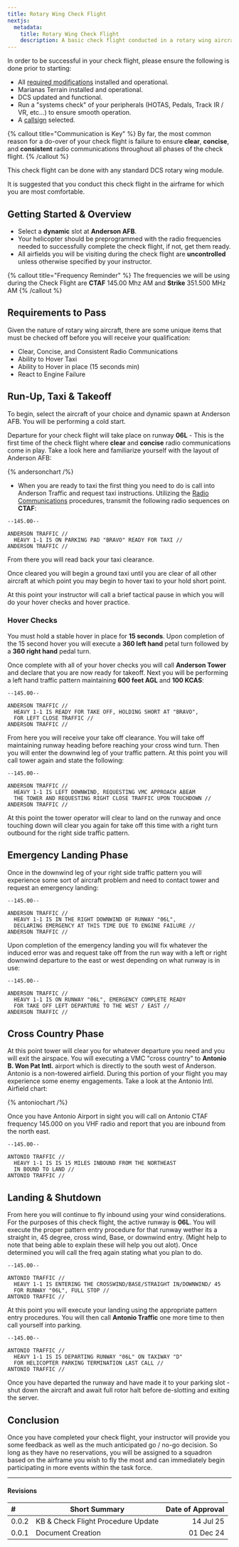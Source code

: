 ```yaml
---
title: Rotary Wing Check Flight
nextjs:
  metadata:
    title: Rotary Wing Check Flight
    description: A basic check flight conducted in a rotary wing aircraft. This ensures that prospective members have a base understanding of both airfield operations and radio communications. It also allows us to ensure folks are proficient in conversational English, which is a requirement for membership at Global Task Force Overlord.
---
```


In order to be successful in your check flight, please ensure the following is done prior to starting:

- All [required modifications](/docs/resources/modifications) installed and operational.
- Marianas Terrain installed and operational.
- DCS updated and functional.
- Run a "systems check" of your peripherals (HOTAS, Pedals, Track IR / VR, etc...) to ensure smooth operation.
- A [callsign](/docs/membership/check-flight#callsigns) selected.

{% callout title="Communication is Key" %}
By far, the most common reason for a do-over of your check flight is failure to ensure **clear**, **concise**, and **consistent** radio communications throughout all phases of the check flight.
{% /callout %}

This check flight can be done with any standard DCS rotary wing module.

It is suggested that you conduct this check flight in the airframe for which you are most comfortable.

## Getting Started & Overview

- Select a **dynamic** slot at **Anderson AFB**.
- Your helicopter should be preprogrammed with the radio frequencies needed to successfully complete the check flight, if not, get them ready.
- All airfields you will be visiting during the check flight are **uncontrolled** unless otherwise specified by your instructor.

{% callout title="Frequency Reminder" %}
The frequencies we will be using during the Check Flight are
**CTAF** 145.00 Mhz AM and
**Strike** 351.500 MHz AM
{% /callout %}

## Requirements to Pass

Given the nature of rotary wing aircraft, there are some unique items that must be checked off before you will receive your qualification:

- Clear, Concise, and Consistent Radio Communications
- Ability to Hover Taxi
- Ability to Hover in place (15 seconds min)
- React to Engine Failure

## Run-Up, Taxi & Takeoff

To begin, select the aircraft of your choice and dynamic spawn at Anderson AFB. You will be performing a cold start.

Departure for your check flight will take place on runway **06L** - This is the first time of the check flight where **clear** and **concise** radio communications come in play. Take a look here and familiarize yourself with the layout of Anderson AFB:

{% andersonchart /%}

- When you are ready to taxi the first thing you need to do is call into Anderson Traffic and request taxi instructions. Utilizing the [Radio Communications](/docs/procedures/radio-communications) procedures, transmit the following radio sequences on **CTAF**:

```radio
--145.00--

ANDERSON TRAFFIC //
  HEAVY 1-1 IS ON PARKING PAD "BRAVO" READY FOR TAXI //
ANDERSON TRAFFIC //
```

From there you will read back your taxi clearance.

Once cleared you will begin a ground taxi until you are clear of all other aircraft at which point you may begin to hover taxi to your hold short point.

At this point your instructor will call a brief tactical pause in which you will do your hover checks and hover practice.

### Hover Checks

You must hold a stable hover in place for **15 seconds**. Upon completion of the 15 second hover you will execute a **360 left hand** petal turn followed by a **360 right hand** pedal turn.

Once complete with all of your hover checks you will call **Anderson Tower** and declare that you are now ready for takeoff. Next you will be performing a left hand traffic pattern maintaining **600 feet AGL** and **100 KCAS**:

```radio
--145.00--

ANDERSON TRAFFIC //
  HEAVY 1-1 IS READY FOR TAKE OFF, HOLDING SHORT AT "BRAVO",
  FOR LEFT CLOSE TRAFFIC //
ANDERSON TRAFFIC //
```

From here you will receive your take off clearance. You will take off maintaining runway heading before reaching your cross wind turn. Then you will enter the downwind leg of your traffic pattern. At this point you will call tower again and state the following:

```radio
--145.00--

ANDERSON TRAFFIC //
  HEAVY 1-1 IS LEFT DOWNWIND, REQUESTING VMC APPROACH ABEAM
  THE TOWER AND REQUESTING RIGHT CLOSE TRAFFIC UPON TOUCHDOWN //
ANDERSON TRAFFIC //
```

At this point the tower operator will clear to land on the runway and once touching down will clear you again for take off this time with a right turn outbound for the right side traffic pattern.

## Emergency Landing Phase

Once in the downwind leg of your right side traffic pattern you will experience some sort of aircraft problem and need to contact tower and request an emergency landing:

```radio
--145.00--

ANDERSON TRAFFIC //
  HEAVY 1-1 IS IN THE RIGHT DOWNWIND OF RUNWAY "06L",
  DECLARING EMERGENCY AT THIS TIME DUE TO ENGINE FAILURE //
ANDERSON TRAFFIC //
```

Upon completion of the emergency landing you will fix whatever the induced error was and request take off from the run way with a left or right downwind departure to the east or west depending on what runway is in use:

```radio
--145.00--

ANDERSON TRAFFIC //
  HEAVY 1-1 IS ON RUNWAY "06L", EMERGENCY COMPLETE READY
  FOR TAKE OFF LEFT DEPARTURE TO THE WEST / EAST //
ANDERSON TRAFFIC //
```

## Cross Country Phase

At this point tower will clear you for whatever departure you need and you will exit the airspace. You will executing a VMC "cross country" to **Antonio B. Won Pat Intl.** airport which is directly to the south west of Anderson. Antonio is a non-towered airfield. During this portion of your flight you may experience some enemy engagements. Take a look at the Antonio Intl. Airfield chart:

{% antoniochart /%}

Once you have Antonio Airport in sight you will call on Antonio CTAF frequency 145.000 on you VHF radio and report that you are inbound from the north east.

```radio
--145.00--

ANTONIO TRAFFIC //
  HEAVY 1-1 IS IS 15 MILES INBOUND FROM THE NORTHEAST
  IN BOUND TO LAND //
ANTONIO TRAFFIC //
```

## Landing & Shutdown

From here you will continue to fly inbound using your wind considerations. For the purposes of this check flight, the active runway is **06L**. You will execute the proper pattern entry procedure for that runway wether its a straight in, 45 degree, cross wind, Base, or downwind entry. (Might help to note that being able to explain these will help you out alot). Once determined you will call the freq again stating what you plan to do.

```radio
--145.00--

ANTONIO TRAFFIC //
  HEAVY 1-1 IS ENTERING THE CROSSWIND/BASE/STRAIGHT IN/DOWNWIND/ 45
  FOR RUNWAY "06L", FULL STOP //
ANTONIO TRAFFIC //
```

At this point you will execute your landing using the appropriate pattern entry procedures. You will then call **Antonio Traffic** one more time to then call yourself into parking.

```radio
--145.00--

ANTONIO TRAFFIC //
  HEAVY 1-1 IS IS DEPARTING RUNWAY "06L" ON TAXIWAY "D"
  FOR HELICOPTER PARKING TERMINATION LAST CALL //
ANTONIO TRAFFIC //
```

Once you have departed the runway and have made it to your parking slot - shut down the aircraft and await full rotor halt before de-slotting and exiting the server.

## Conclusion

Once you have completed your check flight, your instructor will provide you some feedback as well as the much anticipated go / no-go decision. So long as they have no reservations, you will be assigned to a squadron based on the airframe you wish to fly the most and can immediately begin participating in more events within the task force.

---

#### Revisions

| #     | Short Summary                      | Date of Approval |
| :---- | ---------------------------------- | ---------------: |
| 0.0.2 | KB & Check Flight Procedure Update |        14 Jul 25 |
| 0.0.1 | Document Creation                  |        01 Dec 24 |
